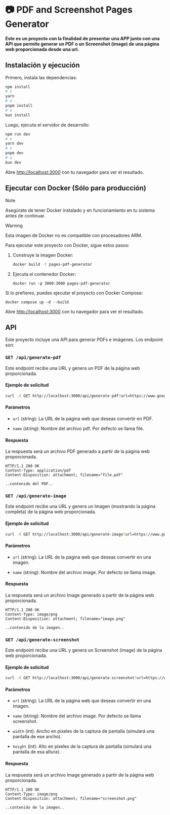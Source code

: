 # 📷 PDF and Screenshot Pages Generator

#### Este es un proyecto con la finalidad de presentar una APP junto con una API que permite generar un PDF o un Screenshot (image) de una página web proporcionada desde una url.

## Instalación y ejecución

Primero, instala las dependencias:

```bash
npm install
# o
yarn 
# o
pnpm install
# o
bun install
```
Luego, ejecuta el servidor de desarrollo:
```bash
npm run dev
# o
yarn dev
# o
pnpm dev
# o
bun dev
```

Abre [http://localhost:3000](http://localhost:3000) con tu navegador para ver el resultado.


## Ejecutar con Docker (Sólo para producción)

> [!NOTE]
> Asegúrate de tener Docker instalado y en funcionamiento en tu sistema antes de continuar.

> [!WARNING]
> Esta imagen de Docker no es compatible con procesadores ARM. 

Para ejecutar este proyecto con Docker, sigue estos pasos:

1. Construye la imagen Docker:

    ```bash
    docker build -t pages-pdf-generator
    ```

2. Ejecuta el contenedor Docker:

    ```
    docker run -p 3000:3000 pages-pdf-generator
    ```

Si lo prefieres, puedes ejecutar el proyecto con Docker Compose:
    
    docker compose up -d --build

Abre [http://localhost:3000](http://localhost:3000) con tu navegador para ver el resultado.

## API

Este proyecto incluye una API para generar PDFs e imágenes. Los endpoint son:

### `GET /api/generate-pdf`

Este endpoint recibe una URL y genera un PDF de la página web proporcionada.

#### Ejemplo de solicitud

```bash
curl -X GET http://localhost:3000/api/generate-pdf?url=https://www.google.com&name=page_google
```

#### Parámetros

- `url` (string): La URL de la página web que deseas convertir en PDF.

- `name` (string): Nombre del archivo pdf. Por defecto se llama file.

#### Respuesta

La respuesta será un archivo PDF generado a partir de la página web proporcionada.

```http
HTTP/1.1 200 OK
Content-Type: application/pdf
Content-Disposition: attachment; filename="file.pdf"

..contenido del PDF..
```



### `GET /api/generate-image`

Este endpoint recibe una URL y genera un Imagen (mostrando la página completa) de la página web proporcionada.

#### Ejemplo de solicitud

```bash
curl -X GET http://localhost:3000/api/generate-image?url=https://www.google.com&name=page_google
```

#### Parámetros

- `url` (string): La URL de la página web que deseas convertir en una imagen.

- `name` (string): Nombre del archivo image. Por defecto se llama image.

#### Respuesta

La respuesta será un archivo Image generado a partir de la página web proporcionada.

```http
HTTP/1.1 200 OK
Content-Type: image/png
Content-Disposition: attachment; filename="image.png"

..contenido de la imagen..
```




### `GET /api/generate-screenshot`

Este endpoint recibe una URL y genera un Screenshot (image) de la página web proporcionada.

#### Ejemplo de solicitud

```bash
curl -X GET http://localhost:3000/api/generate-screenshot?url=https://www.google.com&name=page_google&width=1920&height=1080
```

#### Parámetros

- `url` (string): La URL de la página web que deseas convertir en una imagen.

- `name` (string): Nombre del archivo image. Por defecto se llama screenshot.

- `width` (int): Ancho en pixeles de la captura de pantalla (simulará una pantalla de ese ancho).

- `height` (int): Alto en pixeles de la captura de pantalla (simulará una pantalla de esa altura).

#### Respuesta

La respuesta será un archivo Image generado a partir de la página web proporcionada.

```http
HTTP/1.1 200 OK
Content-Type: image/png
Content-Disposition: attachment; filename="screenshot.png"

..contenido de la imagen..
```